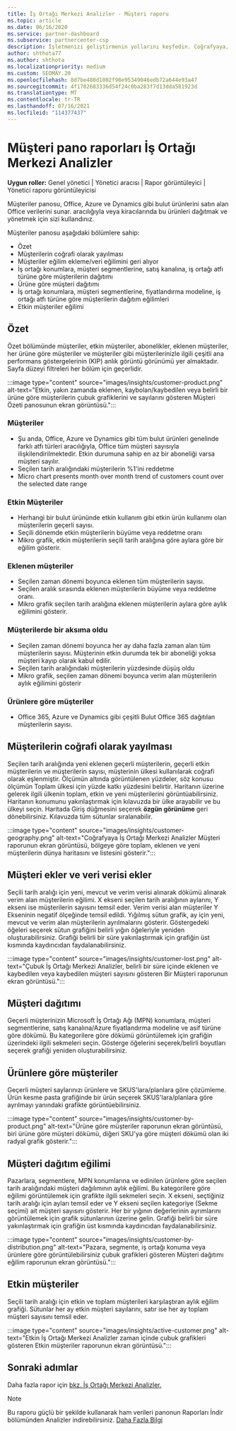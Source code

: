 ```yaml
---
title: İş Ortağı Merkezi Analizler - Müşteri raporu
ms.topic: article
ms.date: 06/16/2020
ms.service: partner-dashboard
ms.subservice: partnercenter-csp
description: İşletmenizi geliştirmenin yollarını keşfedin. Coğrafyaya, ürüne ve diğer özniteliklere göre belirli müşteri eğilimlerinizi görme.
author: shthota77
ms.author: shthota
ms.localizationpriority: medium
ms.custom: SEOMAY.20
ms.openlocfilehash: 8d7be488d1002f98e95349046edb72a644e93a47
ms.sourcegitcommit: 4f1702683336d54f24c0ba283f7d13dda581923d
ms.translationtype: MT
ms.contentlocale: tr-TR
ms.lasthandoff: 07/16/2021
ms.locfileid: "114377437"
---
```

# <a name="customers-dashboard-reports-from-partner-center-insights"></a>Müşteri pano raporları İş Ortağı Merkezi Analizler

**Uygun roller:** Genel yönetici | Yönetici aracısı | Rapor görüntüleyici | Yönetici raporu görüntüleyicisi

Müşteriler panosu, Office, Azure ve Dynamics gibi bulut ürünlerini satın alan Office verilerini sunar. aracılığıyla veya kiracılarında bu ürünleri dağıtmak ve yönetmek için sizi kullandınız. 
 
Müşteriler panosu aşağıdaki bölümlere sahip: 

- Özet  
- Müşterilerin coğrafi olarak yayılması 
- Müşteriler eğilim ekleme/veri eğilimini geri alıyor 
- İş ortağı konumlara, müşteri segmentlerine, satış kanalına, iş ortağı atfı türüne göre müşterilerin dağıtımı 
- Ürüne göre müşteri dağıtımı 
- İş ortağı konumlara, müşteri segmentlerine, fiyatlandırma modeline, iş ortağı atfı türüne göre müşterilerin dağıtım eğilimleri 
- Etkin müşteriler eğilimi 

## <a name="summary"></a>Özet

Özet bölümünde müşteriler, etkin müşteriler, abonelikler, eklenen müşteriler, her ürüne göre müşteriler ve müşteriler gibi müşterilerinizle ilgili çeşitli ana performans göstergelerinin (KIP) anlık görüntü görünümü yer almaktadır. Sayfa düzeyi filtreleri her bölüm için geçerlidir.

:::image type="content" source="images/insights/customer-product.png" alt-text="Etkin, yakın zamanda eklenen, kaybolan/kaybedilen veya belirli bir ürüne göre müşterilerin çubuk grafiklerini ve sayılarını gösteren Müşteri Özeti panosunun ekran görüntüsü.":::

### <a name="customers"></a>Müşteriler

- Şu anda, Office, Azure ve Dynamics gibi tüm bulut ürünleri genelinde farklı atfı türleri aracılığıyla, Office tüm müşteri sayısıyla ilişkilendirilmektedir. Etkin durumuna sahip en az bir aboneliği varsa müşteri sayılır.  
- Seçilen tarih aralığındaki müşterilerin %1'ini reddetme 
- Micro chart presents month over month trend of customers count over the selected date range

### <a name="active-customers"></a>Etkin Müşteriler

- Herhangi bir bulut ürününde etkin kullanım gibi etkin ürün kullanımı olan müşterilerin geçerli sayısı.
- Seçili dönemde etkin müşterilerin büyüme veya reddetme oranı
- Mikro grafik, etkin müşterilerin seçili tarih aralığına göre aylara göre bir eğilim gösterir.

### <a name="customers-added"></a>Eklenen müşteriler

- Seçilen zaman dönemi boyunca eklenen tüm müşterilerin sayısı.
- Seçilen aralık sırasında eklenen müşterilerin büyüme veya reddetme oranı.
- Mikro grafik seçilen tarih aralığına eklenen müşterilerin aylara göre aylık eğilimini gösterir.

### <a name="customers-churned"></a>Müşterilerde bir aksıma oldu
- Seçilen zaman dönemi boyunca her ay daha fazla zaman alan tüm müşterilerin sayısı. Müşterinin etkin durumda tek bir aboneliği yoksa müşteri kayıp olarak kabul edilir. 
- Seçilen tarih aralığındaki müşterilerin yüzdesinde düşüş oldu 
- Mikro grafik, seçilen zaman dönemi boyunca verim alan müşterilerin aylık eğilimini gösterir 
 
### <a name="customers-by-products"></a>Ürünlere göre müşteriler

- Office 365, Azure ve Dynamics gibi çeşitli Bulut Office 365 dağıtılan müşterilerin sayısı.  

## <a name="geographical-spread-of-your-customers"></a>Müşterilerin coğrafi olarak yayılması

Seçilen tarih aralığında yeni eklenen geçerli müşterilerin, geçerli etkin müşterilerin ve müşterilerin sayısı, müşterinin ülkesi kullanılarak coğrafi olarak eşlenmiştir. Ölçümün altında görüntülenen yüzdeler, söz konusu ölçümün Toplam ülkesi için yüzde katkı yüzdesini belirtir. Haritanın üzerine gelerek ilgili ülkenin toplam, etkin ve yeni müşterilerini görüntüabilirsiniz. Haritanın konumunu yakınlaştırmak için kılavuzda bir ülke arayabilir ve bu ülkeyi seçin. Haritada Giriş düğmesini seçerek **özgün görünüme** geri dönebilirsiniz. Kılavuzda tüm sütunlar sıralanabilir.  

:::image type="content" source="images/insights/customer-geography.png" alt-text="Coğrafyaya İş Ortağı Merkezi Analizler Müşteri raporunun ekran görüntüsü, bölgeye göre toplam, eklenen ve yeni müşterilerin dünya haritasını ve listesini gösterir.":::

## <a name="customer-adds-and-churns"></a>Müşteri ekler ve veri verisi ekler

Seçili tarih aralığı için yeni, mevcut ve verim verisi alınarak dökümü alınarak verim alan müşterilerin eğilimi. X ekseni seçilen tarih aralığının aylarını, Y ekseni ise müşterilerin sayısını temsil eder. Verim verisi alan müşteriler Y Ekseninin negatif ölçeğinde temsil edildi. Yığılmış sütun grafik, ay için yeni, mevcut ve verim alan müşterilerin ayrılmalarını gösterir. Göstergedeki öğeleri seçerek sütun grafiğini belirli yığın öğeleriyle yeniden oluşturabilirsiniz. Grafiği belirli bir süre yakınlaştırmak için grafiğin üst kısmında kaydırıcıdan faydalanabilirsiniz. 

:::image type="content" source="images/insights/customer-lost.png" alt-text="Çubuk İş Ortağı Merkezi Analizler, belirli bir süre içinde eklenen ve kaybedilen veya kaybedilen müşteri sayısını gösteren Bir Müşteri raporunun ekran görüntüsü.":::

## <a name="customer-distribution"></a>Müşteri dağıtımı

Geçerli müşterinizin Microsoft İş Ortağı Ağı (MPN) konumlara, müşteri segmentlerine, satış kanalına/Azure fiyatlandırma modeline ve asif türüne göre dökümü. Bu kategorilere göre dökümü görüntülemek için grafiğin üzerindeki ilgili sekmeleri seçin. Gösterge öğelerini seçerek/belirli boyutları seçerek grafiği yeniden oluşturabilirsiniz. 

## <a name="customers-by-products"></a>Ürünlere göre müşteriler

Geçerli müşteri saylarınızı ürünlere ve SKUS'lara/planlara göre çözümleme. Ürün kesme pasta grafiğinde bir ürün seçerek SKUS'lara/planlara göre ayrılmayı yanındaki grafikte görüntüebilirsiniz.

:::image type="content" source="images/insights/customer-by-product.png" alt-text="Ürüne göre müşteriler raporunun ekran görüntüsü, biri ürüne göre müşteri dökümü, diğeri SKU'ya göre müşteri dökümü olan iki radyal grafik gösterir.":::

## <a name="customer-distribution-trend"></a>Müşteri dağıtım eğilimi 

Pazarlara, segmentlere, MPN konumlarına ve edinilen ürünlere göre seçilen tarih aralığındaki müşteri dağılımının aylık eğilimi. Bu kategorilere göre eğilimi görüntülemek için grafikte ilgili sekmeleri seçin. X ekseni, seçtiğiniz tarih aralığı için ayları temsil eder ve Y ekseni seçilen kategoriye (Sekme seçimi) ait müşteri sayısını gösterir. Her bir yığının değerlerinin ayrımlarını görüntülemek için grafik sütunlarının üzerine gelin. Grafiği belirli bir süre yakınlaştırmak için grafiğin üst kısmında kaydırıcıdan faydalanabilirsiniz.   

:::image type="content" source="images/insights/customer-by-distribution.png" alt-text="Pazara, segmente, iş ortağı konuma veya ürünlere göre görüntülebilirsiniz çubuk grafikleri gösteren Müşteri dağıtımı eğilim raporunun ekran görüntüsü.":::

## <a name="active-customers"></a>Etkin müşteriler

Seçili tarih aralığı için etkin ve toplam müşterileri karşılaştıran aylık eğilim grafiği. Sütunlar her ay etkin müşteri sayılarını, satır ise her ay toplam müşteri sayısını temsil eder. 

:::image type="content" source="images/insights/active-customer.png" alt-text="Etkin İş Ortağı Merkezi Analizler zaman içinde çubuk grafikleri gösteren Etkin müşteriler raporunun ekran görüntüsü.":::

## <a name="next-steps"></a>Sonraki adımlar

Daha fazla rapor için [bkz. İş Ortağı Merkezi Analizler.](partner-center-insights.md)

>[!NOTE]
> Bu raporu güçlü bir şekilde kullanarak ham verileri panonun Raporları İndir bölümünden Analizler indirebilirsiniz. [Daha Fazla Bilgi](insights-download-reports.md) 
